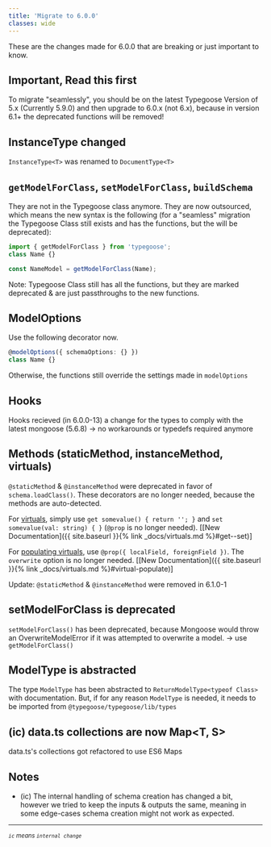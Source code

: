 ```yaml
---
title: 'Migrate to 6.0.0'
classes: wide
---
```


These are the changes made for 6.0.0 that are breaking or just important to know.

## Important, Read this first

To migrate "seamlessly", you should be on the latest Typegoose Version of 5.x (Currently 5.9.0) and then upgrade to 6.0.x (not 6.x), because
in version 6.1+ the deprecated functions will be removed!

## InstanceType changed

`InstanceType<T>` was renamed to `DocumentType<T>`

## `getModelForClass`, `setModelForClass`, `buildSchema`

They are not in the Typegoose class anymore. They are now outsourced, which means the new syntax is the following (for a "seamless"
migration the Typegoose Class still exists and has the functions, but the will be deprecated):

```ts
import { getModelForClass } from 'typegoose';
class Name {}

const NameModel = getModelForClass(Name);
```

Note: Typegoose Class still has all the functions, but they are marked deprecated & are just passthroughs to the new functions.

## ModelOptions

Use the following decorator now.

```ts
@modelOptions({ schemaOptions: {} })
class Name {}
```

Otherwise, the functions still override the settings made in `modelOptions`

## Hooks

Hooks recieved (in 6.0.0-13) a change for the types to comply with the latest mongoose (5.6.8) -> no workarounds or typedefs required
anymore

## Methods (staticMethod, instanceMethod, virtuals)

`@staticMethod` & `@instanceMethod` were deprecated in favor of `schema.loadClass()`. These decorators are no longer needed, because the
methods are auto-detected.

For [virtuals](https://mongoosejs.com/docs/tutorials/virtuals.html), simply use `get somevalue() { return ''; }` and
`set somevalue(val: string) { }` (`@prop` is no longer needed). [[New
Documentation]({{ site.baseurl }}{% link _docs/virtuals.md %}#get--set)]

For [populating virtuals](https://mongoosejs.com/docs/tutorials/virtuals.html#populate), use `@prop({ localField, foreignField })`. The
`overwrite` option is no longer needed. [[New Documentation]({{ site.baseurl }}{% link _docs/virtuals.md %}#virtual-populate)]

Update: `@staticMethod` & `@instanceMethod` were removed in 6.1.0-1

## setModelForClass is deprecated

`setModelForClass()` has been deprecated, because Mongoose would throw an OverwriteModelError if it was attempted to overwrite a model. ->
use `getModelForClass()`

## ModelType is abstracted

The type `ModelType` has been abstracted to `ReturnModelType<typeof Class>` with documentation. But, if for any reason `ModelType` is
needed, it needs to be imported from `@typegoose/typegoose/lib/types`

## (ic) data.ts collections are now Map<T, S>

data.ts's collections got refactored to use ES6 Maps

## Notes

- (ic) The internal handling of schema creation has changed a bit, however we tried to keep the inputs & outputs the same, meaning in some
  edge-cases schema creation might not work as expected.

---

<sub>_`ic` means `internal change`_</sub>
